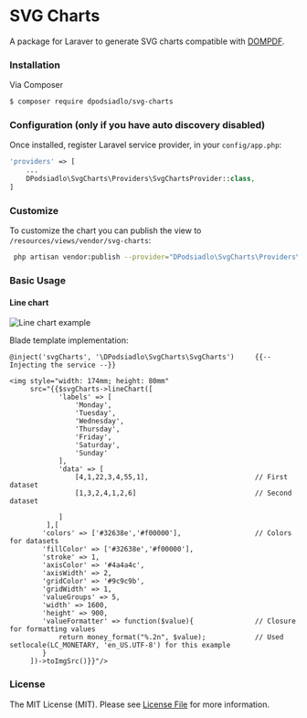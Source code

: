 # SVG Charts 

A package for Laraver to generate SVG charts compatible with [DOMPDF](https://github.com/dompdf/dompdf). 

### Installation

Via Composer

``` bash
$ composer require dpodsiadlo/svg-charts
```

### Configuration (only if you have auto discovery disabled)

Once installed, register Laravel service provider, in your `config/app.php`:

```php
'providers' => [
	...
    DPodsiadlo\SvgCharts\Providers\SvgChartsProvider::class,
]
```


### Customize

To customize the chart you can publish the view to `/resources/views/vendor/svg-charts`:

```bash
 php artisan vendor:publish --provider="DPodsiadlo\SvgCharts\Providers\SvgChartsProvider" 
```


### Basic Usage

#### Line chart

![Line chart example](examples/images/ps1.png)


Blade template implementation:

```blade
@inject('svgCharts', '\DPodsiadlo\SvgCharts\SvgCharts')     {{-- Injecting the service --}}
    
<img style="width: 174mm; height: 80mm"
     src="{{$svgCharts->lineChart([
            'labels' => [
                'Monday',
                'Tuesday',
                'Wednesday',
                'Thursday',
                'Friday',
                'Saturday',
                'Sunday'
            ],
            'data' => [
                [4,1,22,3,4,55,1],                          // First dataset
                [1,3,2,4,1,2,6]                             // Second dataset

            ]
         ],[
        'colors' => ['#32638e','#f00000'],                  // Colors for datasets
        'fillColor' => ['#32638e','#f00000'],                  
        'stroke' => 1,                  
        'axisColor' => '#4a4a4c',
        'axisWidth' => 2,
        'gridColor' => '#9c9c9b',
        'gridWidth' => 1,
        'valueGroups' => 5,
        'width' => 1600,
        'height' => 900,
        'valueFormatter' => function($value){               // Closure for formatting values
            return money_format("%.2n", $value);            // Used setlocale(LC_MONETARY, 'en_US.UTF-8') for this example
        }
     ])->toImgSrc()}}"/>
```

### License

The MIT License (MIT). Please see [License File](LICENSE) for more information.
